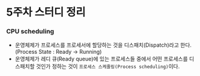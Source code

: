 # 5주차 스터디 정리

### CPU scheduling
- 운영체제가 프로세스를 프로세서에 할당하는 것을 디스패치(Dispatch)라고 한다. (Process State : Ready -> Running)
- 운영체제가 레디 큐(Ready queue)에 있는 프로세스들 중에서 어떤 프로세스를 디스패치할 것인가 정하는 것이 ```프로세스 스케줄링(Process scheduling)```이다.



